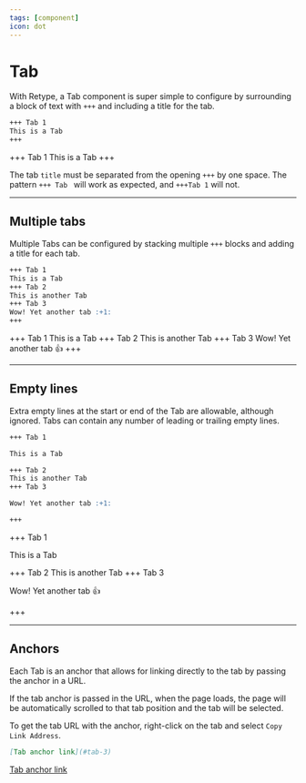 ```yaml
---
tags: [component]
icon: dot
---
```

# Tab

With Retype, a Tab component is super simple to configure by surrounding a block of text with `+++` and including a title for the tab.

```md
+++ Tab 1
This is a Tab
+++
```

+++ Tab 1
This is a Tab
+++

The tab `title` must be separated from the opening `+++` by one space. The pattern `+++ Tab ` will work as expected, and `+++Tab 1` will not.

---

## Multiple tabs

Multiple Tabs can be configured by stacking multiple `+++` blocks and adding a title for each tab.

```md
+++ Tab 1
This is a Tab
+++ Tab 2
This is another Tab
+++ Tab 3
Wow! Yet another tab :+1:
+++
```

+++ Tab 1
This is a Tab
+++ Tab 2
This is another Tab
+++ Tab 3
Wow! Yet another tab :+1:
+++

---

## Empty lines

Extra empty lines at the start or end of the Tab are allowable, although ignored. Tabs can contain any number of leading or trailing empty lines.

```md
+++ Tab 1

This is a Tab

+++ Tab 2
This is another Tab
+++ Tab 3

Wow! Yet another tab :+1:

+++
```

+++ Tab 1

This is a Tab

+++ Tab 2
This is another Tab
+++ Tab 3

Wow! Yet another tab :+1:

+++

---

## Anchors

Each Tab is an anchor that allows for linking directly to the tab by passing the anchor in a URL.

If the tab anchor is passed in the URL, when the page loads, the page will be automatically scrolled to that tab position and the tab will be selected.

To get the tab URL with the anchor, right-click on the tab and select `Copy Link Address`.

```md
[Tab anchor link](#tab-3)
```

[Tab anchor link](#tab-3)
